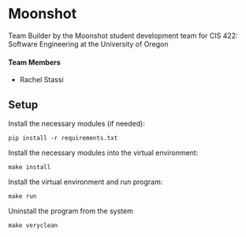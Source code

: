 # Moonshot
Team Builder by the Moonshot student development team for CIS 422: Software Engineering at the University of Oregon

#### Team Members
* Rachel Stassi

## Setup
Install the necessary modules (if needed):
```
pip install -r requirements.txt
```

Install the necessary modules into the virtual environment:
```
make install
```

Install the virtual environment and run program:
```
make run
```

Uninstall the program from the system
```
make veryclean
```

